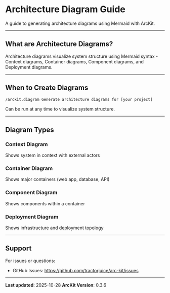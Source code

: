 # Architecture Diagram Guide

A guide to generating architecture diagrams using Mermaid with ArcKit.

---

## What are Architecture Diagrams?

Architecture diagrams visualize system structure using Mermaid syntax - Context diagrams, Container diagrams, Component diagrams, and Deployment diagrams.

---

## When to Create Diagrams

```bash
/arckit.diagram Generate architecture diagrams for [your project]
```

Can be run at any time to visualize system structure.

---

## Diagram Types

### Context Diagram
Shows system in context with external actors

### Container Diagram  
Shows major containers (web app, database, API)

### Component Diagram
Shows components within a container

### Deployment Diagram
Shows infrastructure and deployment topology

---

## Support

For issues or questions:
- GitHub Issues: https://github.com/tractorjuice/arc-kit/issues

---

**Last updated**: 2025-10-28
**ArcKit Version**: 0.3.6
